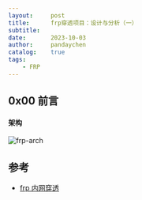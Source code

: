 ```yaml
---
layout:     post
title:      frp穿透项目：设计与分析（一）
subtitle:   
date:       2023-10-03
author:     pandaychen
catalog:    true
tags:
    - FRP
---
```



##  0x00    前言


####    架构
![frp-arch](https://raw.githubusercontent.com/pandaychen/pandaychen.github.io/master/blog_img/frp/architecture.png)

##  参考
-   [frp 内网穿透](https://wukong-doc.redhtc.com/env/linux/linux-frp/)